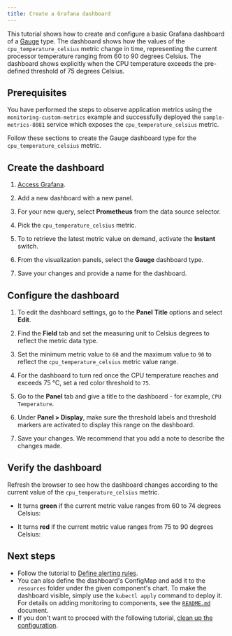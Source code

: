 ```yaml
---
title: Create a Grafana dashboard
---
```


This tutorial shows how to create and configure a basic Grafana dashboard of a [Gauge](https://grafana.com/docs/grafana/latest/panels/visualizations/gauge-panel/#gauge-panel) type. The dashboard shows how the values of the `cpu_temperature_celsius` metric change in time, representing the current processor temperature ranging from 60 to 90 degrees Celsius. The dashboard shows explicitly when the CPU temperature exceeds the pre-defined threshold of 75 degrees Celsius.

## Prerequisites

You have performed the steps to observe application metrics using the `monitoring-custom-metrics` example and successfully deployed the `sample-metrics-8081` service which exposes the `cpu_temperature_celsius` metric.

Follow these sections to create the Gauge dashboard type for the `cpu_temperature_celsius` metric.

## Create the dashboard

1. [Access Grafana](../../../04-operation-guides/operations/obsv-02-access-expose-kiali-grafana.md).

2. Add a new dashboard with a new panel.

3. For your new query, select **Prometheus** from the data source selector.

4. Pick the `cpu_temperature_celsius` metric.

5. To to retrieve the latest metric value on demand, activate the **Instant** switch.

6. From the visualization panels, select the **Gauge** dashboard type.

7. Save your changes and provide a name for the dashboard.

## Configure the dashboard

1. To edit the dashboard settings, go to the **Panel Title** options and select **Edit**.

2. Find the **Field** tab and set the measuring unit to Celsius degrees to reflect the metric data type.

3. Set the minimum metric value to `60` and the maximum value to `90` to reflect the `cpu_temperature_celsius` metric value range.

4. For the dashboard to turn red once the CPU temperature reaches and exceeds 75 °C, set a red color threshold to `75`.

5. Go to the **Panel** tab and give a title to the dashboard - for example, `CPU Temperature`.

6. Under **Panel > Display**, make sure the threshold labels and threshold markers are activated to display this range on the dashboard.

7. Save your changes. We recommend that you add a note to describe the changes made.

## Verify the dashboard

Refresh the browser to see how the dashboard changes according to the current value of the `cpu_temperature_celsius` metric.

- It turns **green** if the current metric value ranges from 60 to 74 degrees Celsius:

- It turns **red** if the current metric value ranges from 75 to 90 degrees Celsius:

## Next steps

- Follow the tutorial to [Define alerting rules](obsv-04-define-alerting-rules-monitor.md).
- You can also define the dashboard's ConfigMap and add it to the `resources` folder under the given component's chart. To make the dashboard visible, simply use the `kubectl apply` command to deploy it. For details on adding monitoring to components, see the [`README.md`](https://github.com/kyma-project/kyma/blob/master/resources/monitoring/charts/grafana/README.md) document.
- If you don't want to proceed with the following tutorial, [clean up the configuration](obsv-06-clean-up-configuration.md).
